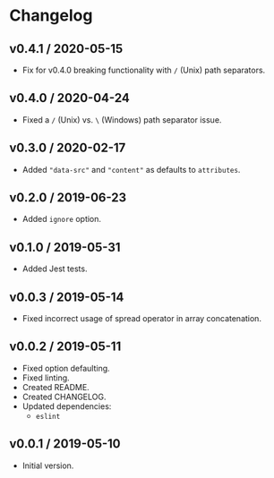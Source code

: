 # Changelog

## v0.4.1 / 2020-05-15

- Fix for v0.4.0 breaking functionality with `` / `` (Unix) path separators.

## v0.4.0 / 2020-04-24

- Fixed a `` / `` (Unix) vs. `` \ `` (Windows) path separator issue.

## v0.3.0 / 2020-02-17

- Added `"data-src"` and `"content"` as defaults to `attributes`.

## v0.2.0 / 2019-06-23

- Added `ignore` option.

## v0.1.0 / 2019-05-31

- Added Jest tests.

## v0.0.3 / 2019-05-14

- Fixed incorrect usage of spread operator in array concatenation.

## v0.0.2 / 2019-05-11

- Fixed option defaulting.
- Fixed linting.
- Created README.
- Created CHANGELOG.
- Updated dependencies:
  - `eslint`

## v0.0.1 / 2019-05-10

- Initial version.

